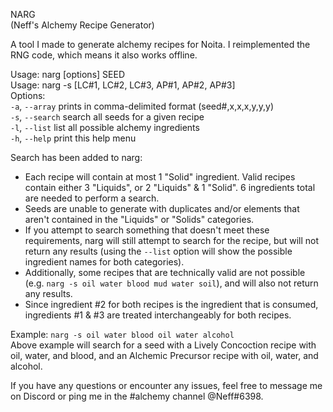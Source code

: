 NARG  
(Neff's Alchemy Recipe Generator)  
  
A tool I made to generate alchemy recipes for Noita. I reimplemented the RNG code, which means it also works offline.  
  
Usage: narg [options] SEED  
Usage: narg -s [LC#1, LC#2, LC#3, AP#1, AP#2, AP#3]  
Options:  
    `-a`, `--array`         prints in comma-delimited format (seed#,x,x,x,y,y,y)  
    `-s`, `--search`        search all seeds for a given recipe  
    `-l`, `--list`          list all possible alchemy ingredients  
    `-h`, `--help`          print this help menu  
  
Search has been added to narg:  
 - Each recipe will contain at most 1 "Solid" ingredient. Valid recipes contain either 3 "Liquids", or 2 "Liquids" & 1 "Solid". 6 ingredients total are needed to perform a search.  
 - Seeds are unable to generate with duplicates and/or elements that aren't contained in the "Liquids" or "Solids" categories.  
 - If you attempt to search something that doesn't meet these requirements, narg will still attempt to search for the recipe, but will not return any results (using the `--list` option will show the possible ingredient names for both categories).  
 - Additionally, some recipes that are technically valid are not possible (e.g. `narg -s oil water blood mud water soil`), and will also not return any results.  
 - Since ingredient #2 for both recipes is the ingredient that is consumed, ingredients #1 & #3 are treated interchangeably for both recipes.  
  
  
  Example: `narg -s oil water blood oil water alcohol`  
Above example will search for a seed with a Lively Concoction recipe with oil, water, and blood, and an Alchemic Precursor recipe with oil, water, and alcohol.  
  
If you have any questions or encounter any issues, feel free to message me on Discord or ping me in the #alchemy channel @Neff#6398.